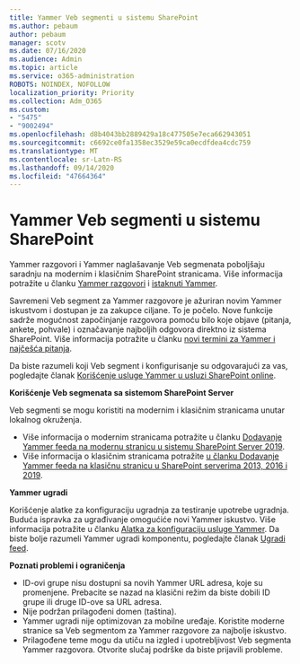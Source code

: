```yaml
---
title: Yammer Veb segmenti u sistemu SharePoint
ms.author: pebaum
author: pebaum
manager: scotv
ms.date: 07/16/2020
ms.audience: Admin
ms.topic: article
ms.service: o365-administration
ROBOTS: NOINDEX, NOFOLLOW
localization_priority: Priority
ms.collection: Adm_O365
ms.custom:
- "5475"
- "9002494"
ms.openlocfilehash: d8b4043bb2889429a18c477505e7eca662943051
ms.sourcegitcommit: c6692ce0fa1358ec3529e59ca0ecdfdea4cdc759
ms.translationtype: MT
ms.contentlocale: sr-Latn-RS
ms.lasthandoff: 09/14/2020
ms.locfileid: "47664364"
---
```

# <a name="yammer-web-parts-in-sharepoint"></a>Yammer Veb segmenti u sistemu SharePoint

Yammer razgovori i Yammer naglašavanje Veb segmenata poboljšaju saradnju na modernim i klasičnim SharePoint stranicama. Više informacija potražite u članku [Yammer razgovori](https://support.microsoft.com/office/use-a-yammer-web-part-in-sharepoint-online-a53cfa0c-3d09-42c8-a286-1038a81c59da#conversations)  i  [istaknuti Yammer](https://support.microsoft.com/office/use-a-yammer-web-part-in-sharepoint-online-a53cfa0c-3d09-42c8-a286-1038a81c59da#highlights).    

Savremeni Veb segment za Yammer razgovore je ažuriran novim Yammer iskustvom i dostupan je za zakupce ciljane. To je počelo. Nove funkcije sadrže mogućnost započinjanje razgovora pomoću bilo koje objave (pitanja, ankete, pohvale) i označavanje najboljih odgovora direktno iz sistema SharePoint. Više informacija potražite u članku [novi termini za Yammer i najčešća pitanja](https://docs.microsoft.com/yammer/get-started-with-yammer/newyammer-faq).

 Da biste razumeli koji Veb segment i konfigurisanje su odgovarajući za vas, pogledajte članak [Korišćenje usluge Yammer u usluzi SharePoint online](https://support.microsoft.com/office/use-a-yammer-web-part-in-sharepoint-online-a53cfa0c-3d09-42c8-a286-1038a81c59da).  

**Korišćenje Veb segmenata sa sistemom SharePoint Server**  

Veb segmenti se mogu koristiti na modernim i klasičnim stranicama unutar lokalnog okruženja.

- Više informacija o modernim stranicama potražite u članku [Dodavanje Yammer feeda na modernu stranicu u sistemu SharePoint Server 2019](https://docs.microsoft.com/yammer/integrate-yammer-with-other-apps/embed-a-feed-into-a-sharepoint-site#add-a-yammer-feed-to-a-modern-page-in-sharepoint-server-2019). 
- Više informacija o klasičnim stranicama potražite [u članku Dodavanje Yammer feeda na klasičnu stranicu u SharePoint serverima 2013, 2016 i 2019](https://docs.microsoft.com/yammer/integrate-yammer-with-other-apps/embed-a-feed-into-a-sharepoint-site#add-a-yammer-feed-to-a-classic-page-in-sharepoint-servers-2013-2016-and-2019).

**Yammer ugradi**  

Korišćenje alatke za konfiguraciju ugradnja za testiranje upotrebe ugradnja. Buduća ispravka za ugrađivanje omogućiće novi Yammer iskustvo. Više informacija potražite u članku [Alatka za konfiguraciju usluge Yammer](https://aka.ms/YammerEmbedConfigureTool). Da biste bolje razumeli Yammer ugradi komponentu, pogledajte članak [Ugradi feed](https://aka.ms/YammerDevDocs).

**Poznati problemi i ograničenja**

- ID-ovi grupe nisu dostupni sa novih Yammer URL adresa, koje su promenjene. Prebacite se nazad na klasični režim da biste dobili ID grupe ili druge ID-ove sa URL adresa.
- Nije podržan prilagođeni domen (taština).
- Yammer ugradi nije optimizovan za mobilne uređaje. Koristite moderne stranice sa Veb segmentom za Yammer razgovore za najbolje iskustvo.
- Prilagođene teme mogu da utiču na izgled i upotrebljivost Veb segmenta Yammer razgovora. Otvorite slučaj podrške da biste prijavili probleme.